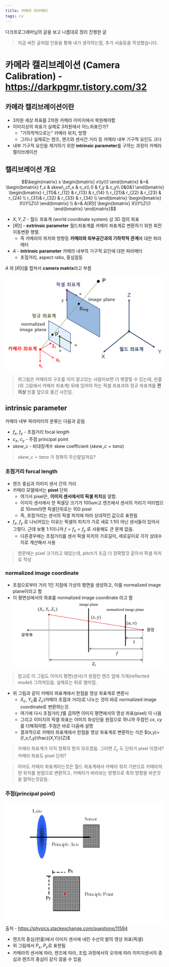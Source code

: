 ```yaml
---
title: 카메라 파라메터 
tags: cv
---
```


다크프로그래머님의 글을 보고 나름대로 정리 진행한 글
> 지금 써진 글처럼 인용을 통해 내가 생각하는점, 추가 서술등을 작성했습니다.

# 카메라 캘리브레이션 (Camera Calibration) - https://darkpgmr.tistory.com/32

## 카메라 캘리브레이션이란
- 3차원 세상 좌표를 2차원 카메라 이미지에서 복원해야함
- 이미지상의 좌표가 실제로 3차원에서 어느좌표인가?
  - "기하학적으로는" 카메라 위치, 방향 
  - 그러나 실제로는 렌즈, 렌즈와 센서간 거리 등 카메라 내부 기구적 요인도 크다
- 내부 기구적 요인을 제거하기 위한 **intrinsic parameter**를 구하는 과정이 카메라 캘리브레이션 

## 캘리브레이션 개요
$$\begin{matrix}
    s
    \begin{bmatrix}
        x\\y\\1
    \end{bmatrix}
    &=&
    \begin{bmatrix}
        f_x & skew\_cf_x & c_x\\
        0 & f_y & c_y\\
        0&0&1
    \end{bmatrix}
    \begin{bmatrix}
        r_{11}& r_{12} & r_{13} & r_{14} \\
        r_{21}& r_{22} & r_{23} & r_{24} \\
        r_{31}& r_{32} & r_{33} & r_{34} \\
    \end{bmatrix}
    \begin{bmatrix}
        X\\Y\\Z\\1
    \end{bmatrix}
    \\
    &=& A[R|t]
    \begin{bmatrix}
        X\\Y\\Z\\1
    \end{bmatrix}
\end{matrix}$$
- $X,Y,Z$ - 월드 좌표계 (world coordinate system) 상 3D 점의 좌표
- $[R|t]$ - **extrinsic parameter** 월드좌표계를 카메라 좌표계로 변환하기 위한 회전 이동변환 행렬. 
  - 즉 카메라의 위치와 방향등 **카메라와 외부공간과의 기하학적 관계**에 대한 파라메터
- $A$ - **intrinsic parameter** 카메라 내부의 기구적 요인에 대한 파라메터
  - 초점거리, aspect ratio, 중심점등 

$A$ 와 $[R|t]$를 합쳐서 **camera matrix**라고 부름

![카메라 좌표계](/img/2023-07-31/camera_plane.png)

> 위그림은 카메라의 구조를 이미 알고있는 사람이보면 더 헷깔릴 수 있는데, 핀홀(위 그림에서 카메라 좌표계) 뒤에 있어야 하는 픽셀 좌표과와 정규 좌표계를 **편의상** 핀홀 앞으로 옮긴 사진임.

## intrinsic parameter
카메라 내부 파라미터의 분류는 다음과 같음
- $f_x$, $f_y$ - 초점거리 focal length
- $c_x$, $c_y$ - 주점 principal point
- $skew\_c$ - 비대칭계수 skew coefficient ($skew\_c=tan\alpha$)
> $skew\_c=tan\alpha$ 가 정확히 무슨말일까요?

### 초점거리 forcal length
- 렌즈 중심과 이미지 센서 간의 거리
- 카메라 모델에서는 **pixel** 단위
  - 여기서 pixel은, **이미지 센서에서의 픽셀 피치**를 말함.
  - 이미지 센서에서 한 픽셀당 크기가 100um고 렌즈에서 센서의 거리가 미터법으로 10mm라면 픽셀단위로는 100 pixel
  - 즉, 초점거리는 센서의 픽셀 피치에 따라 상대적인 값으로 표현됨
- $f_x$, $f_y$ 로 나뉘어있는 이유는 픽셀의 피치가 가로 세로 1:1이 아닌 센서들이 있어서 그렇다. 근데 보통 1:1이니까 $f=f_x=f_y$ 로 사용해도 큰 문제 없음.
  - 다른경우에는 초점거리를 센서 픽셀 피치의 가로길이, 세로길이로 각각 상대수치로 계산해서 사용
> 원문에는 pixel 크기라고 돼있는데, pitch가 조금 더 정확할것 같아서 픽셀 피치로 작성

### normalized image coordinate

- 초점으로부터 거리 1인 지점에 가상의 평면을 생성하고, 이를 normalized image plane이라고 함
- 이 평면상에서의 좌표를 normalized image coordinate 라고 함
![카메라프로젝션 모델](/img/2023-07-31/camera_projection_model.png)
> 참고로 이 그림도 이미지 평면(센서)가 원점인 렌즈 앞에 가게(reflected model) 그려져있음. 실제로는 뒤로 멀어짐.

- 위 그림과 같이 카메라 좌표계에서 한점을 영상 좌표계로 변환시
  - $X_c$, $Y_c$를 $Z_c$(카메라 초점과 거리)로 나누는 것이 바로 normalized image coordinate로 변환하는것.
  - 여기에 다시 초점거리 $f$를 곱하면 이미지 평면에서의 영상 좌표(pixel) 이 나옴
  - 그리고 이미지의 픽셀 좌표는 이미지 좌상단을 원점으로 하니까 주점인 $cx$, $cy$를 더해줘야함. 주점은 바로 다음에 설명
  - 결과적으로 카메라 좌표계에서 한점을 영상 좌표계로 변환하는 식은 $(x,y)=(f_x,f_y)\frac{(X,Y)}{Z}$
 


> 카메라 좌표계가 아직 정확히 뭔지 모르겠음. 그러면 $Z_c$ 도 단위가 pixel 이겠네? 카메라 좌표도 pixel 단위?

> 아마도 카메라 좌표계라는것은 월드 좌표계에서 카메라 위치 기반으로 카메라의 현 위치를 원점으로 변환하고, 카메라가 바라보는 방향으로 축의 방향을 바꾼것을 말하는것같음. 


### 주점(principal point)
![](/img/2023-07-31/principal_point.png)
출처 - https://physics.stackexchange.com/questions/11594
- 렌즈의 중심(핀홀)에서 이미지 센서에 내린 수선의 발의 영상 좌표(픽셀)
- 위 그림에서 $P_x$, $P_y$로 표현됨
- 카메라의 센서에 따라, 렌즈에 따라, 조립 과정에서의 오차에 따라 이미지센서의 중심과 렌즈의 중심이 같지 않을 수 있음




